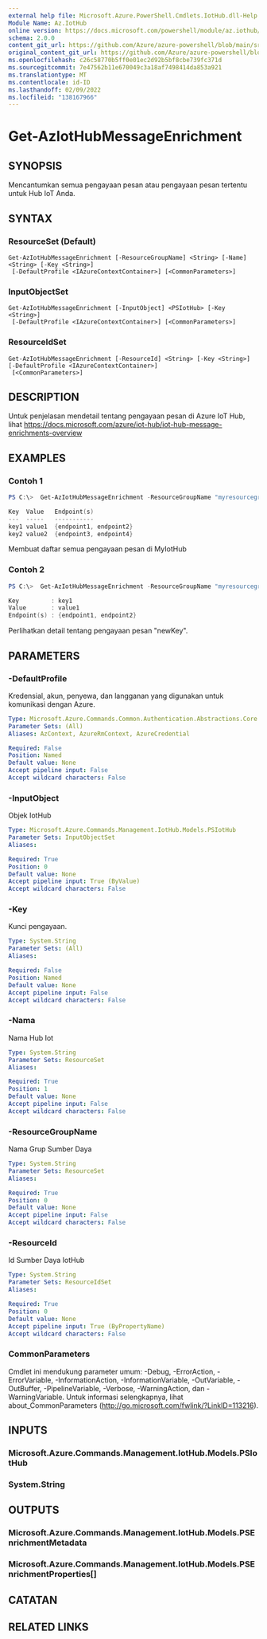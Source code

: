 ```yaml
---
external help file: Microsoft.Azure.PowerShell.Cmdlets.IotHub.dll-Help.xml
Module Name: Az.IotHub
online version: https://docs.microsoft.com/powershell/module/az.iothub/get-aziothubmessageenrichment
schema: 2.0.0
content_git_url: https://github.com/Azure/azure-powershell/blob/main/src/IotHub/IotHub/help/Get-AzIotHubMessageEnrichment.md
original_content_git_url: https://github.com/Azure/azure-powershell/blob/main/src/IotHub/IotHub/help/Get-AzIotHubMessageEnrichment.md
ms.openlocfilehash: c26c58770b5ff0e01ec2d92b5bf8cbe739fc371d
ms.sourcegitcommit: 7e47562b11e670049c3a18af7498414da853a921
ms.translationtype: MT
ms.contentlocale: id-ID
ms.lasthandoff: 02/09/2022
ms.locfileid: "138167966"
---
```

# Get-AzIotHubMessageEnrichment

## SYNOPSIS
Mencantumkan semua pengayaan pesan atau pengayaan pesan tertentu untuk Hub IoT Anda.

## SYNTAX

### ResourceSet (Default)
```
Get-AzIotHubMessageEnrichment [-ResourceGroupName] <String> [-Name] <String> [-Key <String>]
 [-DefaultProfile <IAzureContextContainer>] [<CommonParameters>]
```

### InputObjectSet
```
Get-AzIotHubMessageEnrichment [-InputObject] <PSIotHub> [-Key <String>]
 [-DefaultProfile <IAzureContextContainer>] [<CommonParameters>]
```

### ResourceIdSet
```
Get-AzIotHubMessageEnrichment [-ResourceId] <String> [-Key <String>] [-DefaultProfile <IAzureContextContainer>]
 [<CommonParameters>]
```

## DESCRIPTION
Untuk penjelasan mendetail tentang pengayaan pesan di Azure IoT Hub, lihat https://docs.microsoft.com/azure/iot-hub/iot-hub-message-enrichments-overview

## EXAMPLES

### Contoh 1
```powershell
PS C:\>  Get-AzIotHubMessageEnrichment -ResourceGroupName "myresourcegroup" -Name "myiothub"

Key  Value   Endpoint(s)
---  -----   -----------
key1 value1  {endpoint1, endpoint2}
key2 value2  {endpoint3, endpoint4}
```

Membuat daftar semua pengayaan pesan di MyIotHub

### Contoh 2
```powershell
PS C:\>  Get-AzIotHubMessageEnrichment -ResourceGroupName "myresourcegroup" -Name "myiothub" -Key "newKey"

Key         : key1
Value       : value1
Endpoint(s) : {endpoint1, endpoint2}
```

Perlihatkan detail tentang pengayaan pesan "newKey".

## PARAMETERS

### -DefaultProfile
Kredensial, akun, penyewa, dan langganan yang digunakan untuk komunikasi dengan Azure.

```yaml
Type: Microsoft.Azure.Commands.Common.Authentication.Abstractions.Core.IAzureContextContainer
Parameter Sets: (All)
Aliases: AzContext, AzureRmContext, AzureCredential

Required: False
Position: Named
Default value: None
Accept pipeline input: False
Accept wildcard characters: False
```

### -InputObject
Objek IotHub

```yaml
Type: Microsoft.Azure.Commands.Management.IotHub.Models.PSIotHub
Parameter Sets: InputObjectSet
Aliases:

Required: True
Position: 0
Default value: None
Accept pipeline input: True (ByValue)
Accept wildcard characters: False
```

### -Key
Kunci pengayaan.

```yaml
Type: System.String
Parameter Sets: (All)
Aliases:

Required: False
Position: Named
Default value: None
Accept pipeline input: False
Accept wildcard characters: False
```

### -Nama
Nama Hub Iot

```yaml
Type: System.String
Parameter Sets: ResourceSet
Aliases:

Required: True
Position: 1
Default value: None
Accept pipeline input: False
Accept wildcard characters: False
```

### -ResourceGroupName
Nama Grup Sumber Daya

```yaml
Type: System.String
Parameter Sets: ResourceSet
Aliases:

Required: True
Position: 0
Default value: None
Accept pipeline input: False
Accept wildcard characters: False
```

### -ResourceId
Id Sumber Daya IotHub

```yaml
Type: System.String
Parameter Sets: ResourceIdSet
Aliases:

Required: True
Position: 0
Default value: None
Accept pipeline input: True (ByPropertyName)
Accept wildcard characters: False
```

### CommonParameters
Cmdlet ini mendukung parameter umum: -Debug, -ErrorAction, -ErrorVariable, -InformationAction, -InformationVariable, -OutVariable, -OutBuffer, -PipelineVariable, -Verbose, -WarningAction, dan -WarningVariable. Untuk informasi selengkapnya, lihat about_CommonParameters (http://go.microsoft.com/fwlink/?LinkID=113216).

## INPUTS

### Microsoft.Azure.Commands.Management.IotHub.Models.PSIotHub

### System.String

## OUTPUTS

### Microsoft.Azure.Commands.Management.IotHub.Models.PSEnrichmentMetadata

### Microsoft.Azure.Commands.Management.IotHub.Models.PSEnrichmentProperties[]

## CATATAN

## RELATED LINKS
